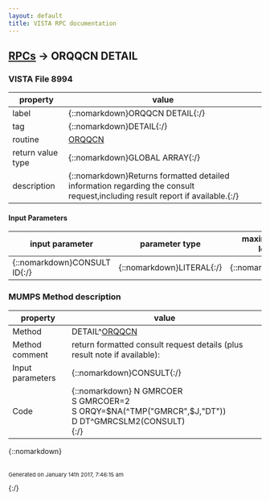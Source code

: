 ```yaml
---
layout: default
title: VISTA RPC documentation
---
```




## [RPCs](TableOfContent.md) &#8594; ORQQCN DETAIL 



### VISTA File 8994 


 property | value 
--- | --- 
 label | {::nomarkdown}ORQQCN DETAIL{:/}
 tag | {::nomarkdown}DETAIL{:/}
 routine | [ORQQCN](http://code.osehra.org/dox/Routine_ORQQCN_source.html)
 return value type | {::nomarkdown}GLOBAL ARRAY{:/}
 description | {::nomarkdown}Returns formatted detailed information regarding the consult request,including result report if available.{:/}

#### Input Parameters

| input parameter | parameter type | maximum data length | required | description | 
| --- | --- | --- | --- | --- | 
| {::nomarkdown}CONSULT ID{:/} | {::nomarkdown}LITERAL{:/} | {::nomarkdown}16{:/} | {::nomarkdown}true{:/} | {::nomarkdown}Consult ID or identifier{:/} | 


### MUMPS Method description

 property | value 
 --- | --- 
 Method | DETAIL^[ORQQCN](http://code.osehra.org/dox/Routine_ORQQCN_source.html)
 Method comment | return formatted consult request details (plus result note if available):
 Input parameters | {::nomarkdown}CONSULT{:/}
 Code | {::nomarkdown}  N GMRCOER<br> S GMRCOER=2<br> S ORQY=$NA(^TMP("GMRCR",$J,"DT"))<br> D DT^GMRCSLM2(CONSULT)<br>{:/}

{::nomarkdown} <br/><br/><p style="font-size: 11px">Generated on January 14th 2017, 7:46:15 am</p>{:/}